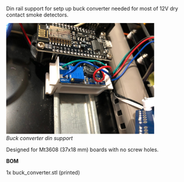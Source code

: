 <p>Din rail support for setp up buck converter needed for most of 12V dry contact smoke detectors.</P>

<img src="../Pictures/buck.jpg" alt="Buck converter din support" width="400">\
_Buck converter din support_

<p>Designed for Mt3608 (37x18 mm) boards with no screw holes.</>

<p><b>BOM</b></p>
1x buck_converter.stl (printed)
